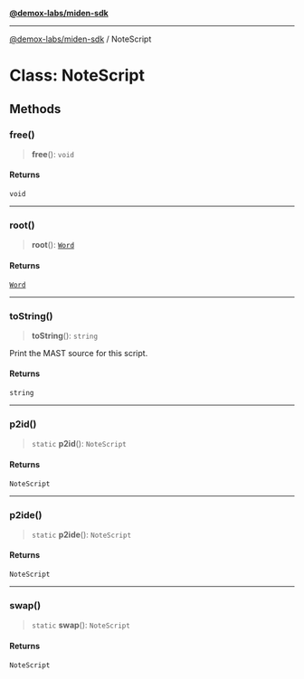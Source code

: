 [**@demox-labs/miden-sdk**](../README.md)

***

[@demox-labs/miden-sdk](../README.md) / NoteScript

# Class: NoteScript

## Methods

### free()

> **free**(): `void`

#### Returns

`void`

***

### root()

> **root**(): [`Word`](Word.md)

#### Returns

[`Word`](Word.md)

***

### toString()

> **toString**(): `string`

Print the MAST source for this script.

#### Returns

`string`

***

### p2id()

> `static` **p2id**(): `NoteScript`

#### Returns

`NoteScript`

***

### p2ide()

> `static` **p2ide**(): `NoteScript`

#### Returns

`NoteScript`

***

### swap()

> `static` **swap**(): `NoteScript`

#### Returns

`NoteScript`
